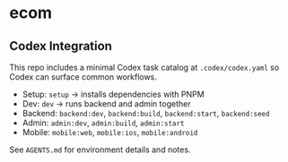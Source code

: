 # ecom

## Codex Integration

This repo includes a minimal Codex task catalog at `.codex/codex.yaml` so Codex can surface common workflows.

- Setup: `setup` → installs dependencies with PNPM
- Dev: `dev` → runs backend and admin together
- Backend: `backend:dev`, `backend:build`, `backend:start`, `backend:seed`
- Admin: `admin:dev`, `admin:build`, `admin:start`
- Mobile: `mobile:web`, `mobile:ios`, `mobile:android`

See `AGENTS.md` for environment details and notes.
